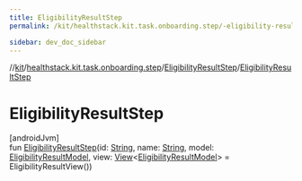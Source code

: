 ```yaml
---
title: EligibilityResultStep
permalink: /kit/healthstack.kit.task.onboarding.step/-eligibility-result-step/-eligibility-result-step.html

sidebar: dev_doc_sidebar
---
```

//[kit](../../../index.html)/[healthstack.kit.task.onboarding.step](../index.html)/[EligibilityResultStep](index.html)/[EligibilityResultStep](-eligibility-result-step.html)



# EligibilityResultStep



[androidJvm]\
fun [EligibilityResultStep](-eligibility-result-step.html)(id: [String](https://kotlinlang.org/api/latest/jvm/stdlib/kotlin/-string/index.html), name: [String](https://kotlinlang.org/api/latest/jvm/stdlib/kotlin/-string/index.html), model: [EligibilityResultModel](../../healthstack.kit.task.onboarding.model/-eligibility-result-model/index.html), view: [View](../../healthstack.kit.task.base/-view/index.html)&lt;[EligibilityResultModel](../../healthstack.kit.task.onboarding.model/-eligibility-result-model/index.html)&gt; = EligibilityResultView())




